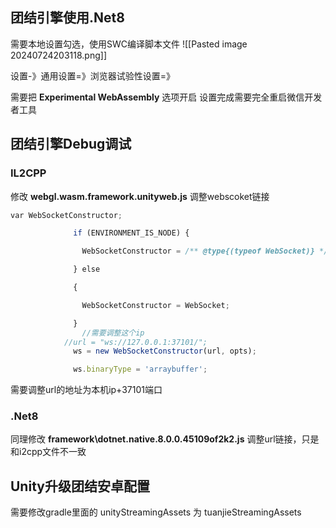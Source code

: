 
## 团结引擎使用.Net8

需要本地设置勾选，使用SWC编译脚本文件
![[Pasted image 20240724203118.png]]


设置-》通用设置=》浏览器试验性设置=》

需要把 **Experimental WebAssembly** 选项开启 设置完成需要完全重启微信开发者工具

## 团结引擎Debug调试

### IL2CPP

修改 **webgl.wasm.framework.unityweb.js** 调整webscoket链接

```js
var WebSocketConstructor;

              if (ENVIRONMENT_IS_NODE) {

                WebSocketConstructor = /** @type{(typeof WebSocket)} */(require('ws'));

              } else

              {

                WebSocketConstructor = WebSocket;

              }
				//需要调整这个ip
			//url = "ws://127.0.0.1:37101/";
              ws = new WebSocketConstructor(url, opts);

              ws.binaryType = 'arraybuffer';
```

需要调整url的地址为本机ip+37101端口 

### .Net8

同理修改 **framework\dotnet.native.8.0.0.45109of2k2.js** 调整url链接，只是和i2cpp文件不一致

## Unity升级团结安卓配置

需要修改gradle里面的 
unityStreamingAssets 为 tuanjieStreamingAssets

